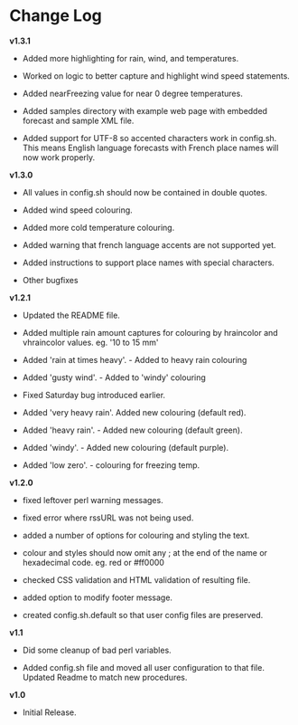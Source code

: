 # Change Log
**v1.3.1**

* Added more highlighting for rain, wind, and temperatures.

* Worked on logic to better capture and highlight wind speed statements.

* Added nearFreezing value for near 0 degree temperatures.

* Added samples directory with example web page with embedded forecast and sample XML file.

* Added support for UTF-8 so accented characters work in config.sh. This means English language forecasts with French place names will now work properly.

**v1.3.0**

* All values in config.sh should now be contained in double quotes.

* Added wind speed colouring.

* Added more cold temperature colouring.

* Added warning that french language accents are not supported yet.

* Added instructions to support place names with special characters.

* Other bugfixes

**v1.2.1**

* Updated the README file.

* Added multiple rain amount captures for colouring by hraincolor and vhraincolor values. eg. '10 to 15 mm'

* Added 'rain at times heavy'. - Added to heavy rain colouring

* Added 'gusty wind'. - Added to 'windy' colouring

* Fixed Saturday bug introduced earlier.

* Added 'very heavy rain'. Added new colouring (default red).

* Added 'heavy rain'. - Added new colouring (default green).

* Added 'windy'. - Added new colouring (default purple).

* Added 'low zero'. - colouring for freezing temp.

**v1.2.0**

* fixed leftover perl warning messages.

* fixed error where rssURL was not being used.

* added a number of options for colouring and styling the text.

* colour and styles should now omit any ; at the end of the name or hexadecimal code. eg. red or #ff0000

* checked CSS validation and HTML validation of resulting file.

* added option to modify footer message.

* created config.sh.default so that user config files are preserved.

**v1.1**

* Did some cleanup of bad perl variables.

* Added config.sh file and moved all user configuration to that file. Updated Readme to match new procedures.


**v1.0**

* Initial Release.